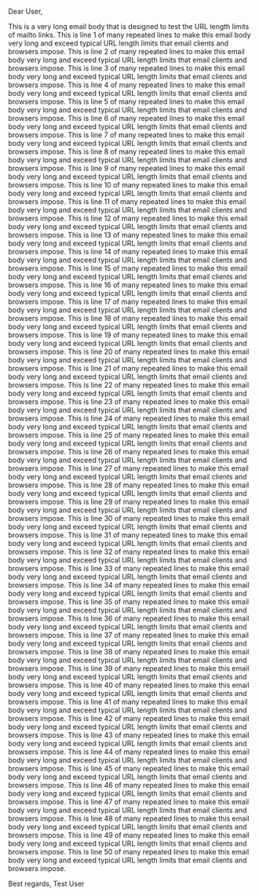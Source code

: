 Dear User,

This is a very long email body that is designed to test the URL length limits of mailto links. This is line 1 of many repeated lines to make this email body very long and exceed typical URL length limits that email clients and browsers impose. This is line 2 of many repeated lines to make this email body very long and exceed typical URL length limits that email clients and browsers impose. This is line 3 of many repeated lines to make this email body very long and exceed typical URL length limits that email clients and browsers impose. This is line 4 of many repeated lines to make this email body very long and exceed typical URL length limits that email clients and browsers impose. This is line 5 of many repeated lines to make this email body very long and exceed typical URL length limits that email clients and browsers impose. This is line 6 of many repeated lines to make this email body very long and exceed typical URL length limits that email clients and browsers impose. This is line 7 of many repeated lines to make this email body very long and exceed typical URL length limits that email clients and browsers impose. This is line 8 of many repeated lines to make this email body very long and exceed typical URL length limits that email clients and browsers impose. This is line 9 of many repeated lines to make this email body very long and exceed typical URL length limits that email clients and browsers impose. This is line 10 of many repeated lines to make this email body very long and exceed typical URL length limits that email clients and browsers impose. This is line 11 of many repeated lines to make this email body very long and exceed typical URL length limits that email clients and browsers impose. This is line 12 of many repeated lines to make this email body very long and exceed typical URL length limits that email clients and browsers impose. This is line 13 of many repeated lines to make this email body very long and exceed typical URL length limits that email clients and browsers impose. This is line 14 of many repeated lines to make this email body very long and exceed typical URL length limits that email clients and browsers impose. This is line 15 of many repeated lines to make this email body very long and exceed typical URL length limits that email clients and browsers impose. This is line 16 of many repeated lines to make this email body very long and exceed typical URL length limits that email clients and browsers impose. This is line 17 of many repeated lines to make this email body very long and exceed typical URL length limits that email clients and browsers impose. This is line 18 of many repeated lines to make this email body very long and exceed typical URL length limits that email clients and browsers impose. This is line 19 of many repeated lines to make this email body very long and exceed typical URL length limits that email clients and browsers impose. This is line 20 of many repeated lines to make this email body very long and exceed typical URL length limits that email clients and browsers impose. This is line 21 of many repeated lines to make this email body very long and exceed typical URL length limits that email clients and browsers impose. This is line 22 of many repeated lines to make this email body very long and exceed typical URL length limits that email clients and browsers impose. This is line 23 of many repeated lines to make this email body very long and exceed typical URL length limits that email clients and browsers impose. This is line 24 of many repeated lines to make this email body very long and exceed typical URL length limits that email clients and browsers impose. This is line 25 of many repeated lines to make this email body very long and exceed typical URL length limits that email clients and browsers impose. This is line 26 of many repeated lines to make this email body very long and exceed typical URL length limits that email clients and browsers impose. This is line 27 of many repeated lines to make this email body very long and exceed typical URL length limits that email clients and browsers impose. This is line 28 of many repeated lines to make this email body very long and exceed typical URL length limits that email clients and browsers impose. This is line 29 of many repeated lines to make this email body very long and exceed typical URL length limits that email clients and browsers impose. This is line 30 of many repeated lines to make this email body very long and exceed typical URL length limits that email clients and browsers impose. This is line 31 of many repeated lines to make this email body very long and exceed typical URL length limits that email clients and browsers impose. This is line 32 of many repeated lines to make this email body very long and exceed typical URL length limits that email clients and browsers impose. This is line 33 of many repeated lines to make this email body very long and exceed typical URL length limits that email clients and browsers impose. This is line 34 of many repeated lines to make this email body very long and exceed typical URL length limits that email clients and browsers impose. This is line 35 of many repeated lines to make this email body very long and exceed typical URL length limits that email clients and browsers impose. This is line 36 of many repeated lines to make this email body very long and exceed typical URL length limits that email clients and browsers impose. This is line 37 of many repeated lines to make this email body very long and exceed typical URL length limits that email clients and browsers impose. This is line 38 of many repeated lines to make this email body very long and exceed typical URL length limits that email clients and browsers impose. This is line 39 of many repeated lines to make this email body very long and exceed typical URL length limits that email clients and browsers impose. This is line 40 of many repeated lines to make this email body very long and exceed typical URL length limits that email clients and browsers impose. This is line 41 of many repeated lines to make this email body very long and exceed typical URL length limits that email clients and browsers impose. This is line 42 of many repeated lines to make this email body very long and exceed typical URL length limits that email clients and browsers impose. This is line 43 of many repeated lines to make this email body very long and exceed typical URL length limits that email clients and browsers impose. This is line 44 of many repeated lines to make this email body very long and exceed typical URL length limits that email clients and browsers impose. This is line 45 of many repeated lines to make this email body very long and exceed typical URL length limits that email clients and browsers impose. This is line 46 of many repeated lines to make this email body very long and exceed typical URL length limits that email clients and browsers impose. This is line 47 of many repeated lines to make this email body very long and exceed typical URL length limits that email clients and browsers impose. This is line 48 of many repeated lines to make this email body very long and exceed typical URL length limits that email clients and browsers impose. This is line 49 of many repeated lines to make this email body very long and exceed typical URL length limits that email clients and browsers impose. This is line 50 of many repeated lines to make this email body very long and exceed typical URL length limits that email clients and browsers impose. 

Best regards,
Test User